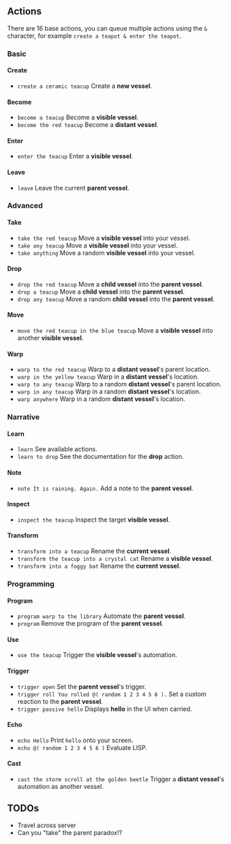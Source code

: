 ## Actions

There are 16 base actions, you can queue multiple actions using the `&` character, for example `create a teapot & enter the teapot`.

### Basic

#### Create

- `create a ceramic teacup` Create a **new vessel**.

#### Become

- `become a teacup` Become a **visible vessel**.
- `become the red teacup` Become a **distant vessel**.

#### Enter

- `enter the teacup` Enter a **visible vessel**.

#### Leave

- `leave` Leave the current **parent vessel**.

### Advanced

#### Take

- `take the red teacup` Move a **visible vessel** into your vessel.
- `take any teacup` Move a **visible vessel** into your vessel.
- `take anything` Move a random **visible vessel** into your vessel.

#### Drop

- `drop the red teacup` Move a **child vessel** into the **parent vessel**.
- `drop a teacup` Move a **child vessel** into the **parent vessel**.
- `drop any teacup` Move a random **child vessel** into the **parent vessel**.

#### Move

- `move the red teacup in the blue teacup` Move a **visible vessel** into another **visible vessel**.

#### Warp

- `warp to the red teacup` Warp to a **distant vessel**'s parent location.
- `warp in the yellow teacup` Warp in a **distant vessel**'s location.
- `warp to any teacup` Warp to a random **distant vessel**'s parent location.
- `warp in any teacup` Warp in a random **distant vessel**'s location.
- `warp anywhere` Warp in a random **distant vessel**'s location.

### Narrative

#### Learn

-   `learn` See available actions.
-   `learn to drop` See the documentation for the **drop** action.

#### Note

-   `note It is raining. Again.` Add a note to the **parent vessel**.

#### Inspect

-   `inspect the teacup` Inspect the target **visible vessel**.

#### Transform

-   `transform into a teacup` Rename the **current vessel**.
-   `transform the teacup into a crystal cat` Rename a **visible vessel**.
-   `transform into a foggy bat` Rename the **current vessel**.

### Programming

#### Program

- `program warp to the library` Automate the **parent vessel**.
- `program` Remove the program of the **parent vessel**.

#### Use

- `use the teacup` Trigger the **visible vessel**'s automation.

#### Trigger

-   `trigger open` Set the **parent vessel**'s trigger.
-   `trigger roll You rolled @( random 1 2 3 4 5 6 ).` Set a custom reaction to the **parent vessel**.
-   `trigger passive hello` Displays **hello** in the UI when carried.

#### Echo

-   `echo Hello` Print `hello` onto your screen.
-   `echo @( random 1 2 3 4 5 6 )` Evaluate LISP.

#### Cast

-   `cast the storm scroll at the golden beetle` Trigger a **distant vessel**'s automation as another vessel.

## TODOs

- Travel across server
- Can you "take" the parent paradox!?
